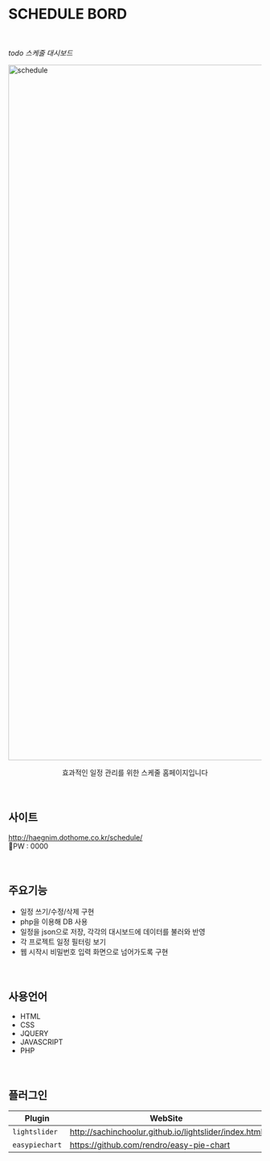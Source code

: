 # SCHEDULE BORD

<br>

_todo 스케줄 대시보드_

<img width="1381" alt="schedule" src="https://user-images.githubusercontent.com/84562770/144698734-9ba86e80-5f28-47ce-acfa-3e939c6c1d18.png">

<p align="center">효과적인 일정 관리를 위한 스케줄 홈페이지입니다
<br>
<br>
<br>

## 사이트

http://haegnim.dothome.co.kr/schedule/<br>
🔐PW : 0000
<br>
<br>
<br>

## 주요기능

- 일정 쓰기/수정/삭제 구현
- php을 이용해 DB 사용
- 일정을 json으로 저장, 각각의 대시보드에 데이터를 불러와 반영
- 각 프로젝트 일정 필터링 보기
- 웹 시작시 비밀번호 입력 화면으로 넘어가도록 구현
  <br>
  <br>
  <br>

## 사용언어

- HTML
- CSS
- JQUERY
- JAVASCRIPT
- PHP
  <br>
  <br>
  <br>

## 플러그인

| Plugin         | WebSite                                               |
| -------------- | ----------------------------------------------------- |
| `lightslider`  | http://sachinchoolur.github.io/lightslider/index.html |
| `easypiechart` | https://github.com/rendro/easy-pie-chart              |
